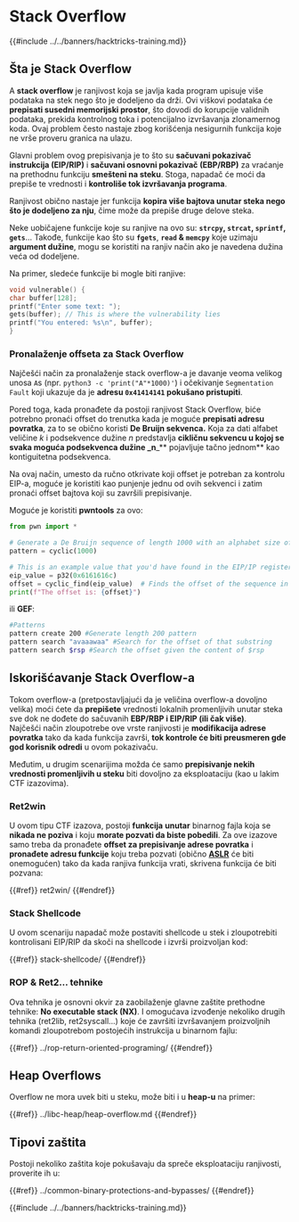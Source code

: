 # Stack Overflow

{{#include ../../banners/hacktricks-training.md}}

## Šta je Stack Overflow

A **stack overflow** je ranjivost koja se javlja kada program upisuje više podataka na stek nego što je dodeljeno da drži. Ovi viškovi podataka će **prepisati susedni memorijski prostor**, što dovodi do korupcije validnih podataka, prekida kontrolnog toka i potencijalno izvršavanja zlonamernog koda. Ovaj problem često nastaje zbog korišćenja nesigurnih funkcija koje ne vrše proveru granica na ulazu.

Glavni problem ovog prepisivanja je to što su **sačuvani pokazivač instrukcija (EIP/RIP)** i **sačuvani osnovni pokazivač (EBP/RBP)** za vraćanje na prethodnu funkciju **smešteni na steku**. Stoga, napadač će moći da prepiše te vrednosti i **kontroliše tok izvršavanja programa**.

Ranjivost obično nastaje jer funkcija **kopira više bajtova unutar steka nego što je dodeljeno za nju**, čime može da prepiše druge delove steka.

Neke uobičajene funkcije koje su ranjive na ovo su: **`strcpy`, `strcat`, `sprintf`, `gets`**... Takođe, funkcije kao što su **`fgets`**, **`read` & `memcpy`** koje uzimaju **argument dužine**, mogu se koristiti na ranjiv način ako je navedena dužina veća od dodeljene. 

Na primer, sledeće funkcije bi mogle biti ranjive:
```c
void vulnerable() {
char buffer[128];
printf("Enter some text: ");
gets(buffer); // This is where the vulnerability lies
printf("You entered: %s\n", buffer);
}
```
### Pronalaženje offseta za Stack Overflow

Najčešći način za pronalaženje stack overflow-a je davanje veoma velikog unosa `A`s (npr. `python3 -c 'print("A"*1000)'`) i očekivanje `Segmentation Fault` koji ukazuje da je **adresu `0x41414141` pokušano pristupiti**.

Pored toga, kada pronađete da postoji ranjivost Stack Overflow, biće potrebno pronaći offset do trenutka kada je moguće **prepisati adresu povratka**, za to se obično koristi **De Bruijn sekvenca.** Koja za dati alfabet veličine _k_ i podsekvence dužine _n_ predstavlja **cikličnu sekvencu u kojoj se svaka moguća podsekvenca dužine \_n**\_\*\* pojavljuje tačno jednom\*\* kao kontiguitetna podsekvenca.

Na ovaj način, umesto da ručno otkrivate koji offset je potreban za kontrolu EIP-a, moguće je koristiti kao punjenje jednu od ovih sekvenci i zatim pronaći offset bajtova koji su završili prepisivanje. 

Moguće je koristiti **pwntools** za ovo:
```python
from pwn import *

# Generate a De Bruijn sequence of length 1000 with an alphabet size of 256 (byte values)
pattern = cyclic(1000)

# This is an example value that you'd have found in the EIP/IP register upon crash
eip_value = p32(0x6161616c)
offset = cyclic_find(eip_value)  # Finds the offset of the sequence in the De Bruijn pattern
print(f"The offset is: {offset}")
```
ili **GEF**:
```bash
#Patterns
pattern create 200 #Generate length 200 pattern
pattern search "avaaawaa" #Search for the offset of that substring
pattern search $rsp #Search the offset given the content of $rsp
```
## Iskorišćavanje Stack Overflow-a

Tokom overflow-a (pretpostavljajući da je veličina overflow-a dovoljno velika) moći ćete da **prepišete** vrednosti lokalnih promenljivih unutar steka sve dok ne dođete do sačuvanih **EBP/RBP i EIP/RIP (ili čak više)**.\
Najčešći način zloupotrebe ove vrste ranjivosti je **modifikacija adrese povratka** tako da kada funkcija završi, **tok kontrole će biti preusmeren gde god korisnik odredi** u ovom pokazivaču.

Međutim, u drugim scenarijima možda će samo **prepisivanje nekih vrednosti promenljivih u steku** biti dovoljno za eksploataciju (kao u lakim CTF izazovima).

### Ret2win

U ovom tipu CTF izazova, postoji **funkcija** **unutar** binarnog fajla koja se **nikada ne poziva** i koju **morate pozvati da biste pobedili**. Za ove izazove samo treba da pronađete **offset za prepisivanje adrese povratka** i **pronađete adresu funkcije** koju treba pozvati (obično [**ASLR**](../common-binary-protections-and-bypasses/aslr/index.html) će biti onemogućen) tako da kada ranjiva funkcija vrati, skrivena funkcija će biti pozvana:

{{#ref}}
ret2win/
{{#endref}}

### Stack Shellcode

U ovom scenariju napadač može postaviti shellcode u stek i zloupotrebiti kontrolisani EIP/RIP da skoči na shellcode i izvrši proizvoljan kod:

{{#ref}}
stack-shellcode/
{{#endref}}

### ROP & Ret2... tehnike

Ova tehnika je osnovni okvir za zaobilaženje glavne zaštite prethodne tehnike: **No executable stack (NX)**. I omogućava izvođenje nekoliko drugih tehnika (ret2lib, ret2syscall...) koje će završiti izvršavanjem proizvoljnih komandi zloupotrebom postojećih instrukcija u binarnom fajlu:

{{#ref}}
../rop-return-oriented-programing/
{{#endref}}

## Heap Overflows

Overflow ne mora uvek biti u steku, može biti i u **heap-u** na primer:

{{#ref}}
../libc-heap/heap-overflow.md
{{#endref}}

## Tipovi zaštita

Postoji nekoliko zaštita koje pokušavaju da spreče eksploataciju ranjivosti, proverite ih u:

{{#ref}}
../common-binary-protections-and-bypasses/
{{#endref}}

{{#include ../../banners/hacktricks-training.md}}
